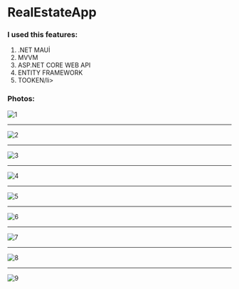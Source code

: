 # RealEstateApp

### I used this features:

<ol>
    <li>.NET MAUİ</li>
    <li>MVVM</li>
    <li>ASP.NET CORE WEB API</li>
    <li>ENTITY FRAMEWORK</li>
    <li>TOOKEN/li>
</ol>

### Photos:

![1](https://github.com/batuhan023/RealEstateApp2/assets/92747705/317e9ad3-5bcc-43b6-ab0a-356a597d61e2)     

												            
-------------------------------------------------------------------------------------------------------													   
													   
![2](https://github.com/batuhan023/RealEstateApp2/assets/92747705/159679fd-07bd-4913-bc8b-f70b88ba6209)


-------------------------------------------------------------------------------------------------------	

![3](https://github.com/batuhan023/RealEstateApp2/assets/92747705/b5656e7d-8c87-4d93-ad51-c38f1ea85ae5)


-------------------------------------------------------------------------------------------------------	

![4](https://github.com/batuhan023/RealEstateApp2/assets/92747705/1a4b9ee8-c8ec-4188-9fd1-bcf0eb0f0026)


-------------------------------------------------------------------------------------------------------	

![5](https://github.com/batuhan023/RealEstateApp2/assets/92747705/b1f4a500-b2b0-42f1-96db-1572902f5975)


-------------------------------------------------------------------------------------------------------	

![6](https://github.com/batuhan023/RealEstateApp2/assets/92747705/9b99eb50-7e41-491b-8a41-890a037b023e)


-------------------------------------------------------------------------------------------------------	

![7](https://github.com/batuhan023/RealEstateApp2/assets/92747705/a2a9d73b-54bc-40dd-ad7f-42c296f6a020)


-------------------------------------------------------------------------------------------------------	

![8](https://github.com/batuhan023/RealEstateApp2/assets/92747705/bc748b5d-982c-4b9e-a113-e9e94bdf3e09)


-------------------------------------------------------------------------------------------------------	

![9](https://github.com/batuhan023/RealEstateApp2/assets/92747705/515948c8-d560-41d1-a180-6126af716b02)
